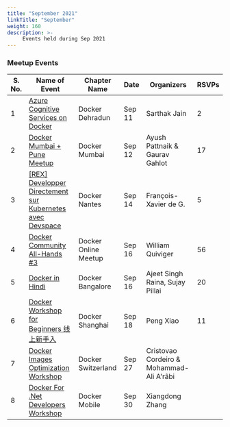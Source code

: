 ```yaml
---
title: "September 2021"
linkTitle: "September"
weight: 160
description: >-
     Events held during Sep 2021
---
```



### Meetup Events

| S. No. | Name of Event    |  Chapter Name | Date | Organizers  | RSVPs | 
|-----------|-----------|-------------|----------------|-------------|------------|
| 1 | [Azure Cognitive Services on Docker](https://www.meetup.com/Docker-Dehradun/events/280632120/) | Docker Dehradun | Sep 11 | Sarthak Jain | 2 | <br>
| 2 | [Docker Mumbai + Pune Meetup](https://www.meetup.com/Docker-Mumbai/events/280314453/) |  Docker Mumbai |  Sep 12 | Ayush Pattnaik & Gaurav Gahlot |  17 | <br>
| 3 | [[REX] Developper Directement sur Kubernetes avec Devspace](https://www.meetup.com/Docker-Nantes/events/280460333) | Docker Nantes  | Sep 14 | François-Xavier de G. | 5 | <br>
| 4 | [Docker Community All-Hands #3](https://www.meetup.com/Docker-Online-Meetup/events/280169730/) | Docker Online Meetup | Sep 16 | William Quiviger | 56 | <br>
| 5 | [Docker in Hindi](https://www.meetup.com/Docker-Bangalore/events/280259077/)  | Docker Bangalore | Sep 16 | Ajeet Singh Raina, Sujay Pillai | 20 | <br>
| 6 | [Docker Workshop for Beginners 线上新手入](https://www.meetup.com/Docker-Shanghai/events/280159985/) | Docker Shanghai | Sep 18 | Peng Xiao | 11 | <br>
| 7 | [Docker Images Optimization Workshop](https://www.meetup.com/Docker-Switzerland/events/280186771/) |  Docker Switzerland |  Sep 27 | Cristovao Cordeiro & Mohammad-Ali A'râbi |   |
| 8 | [Docker For .Net Developers Workshop](https://www.meetup.com/Docker-Mobile/events/280556207/) |  Docker Mobile |  Sep 30 | Xiangdong Zhang |   |<br>

